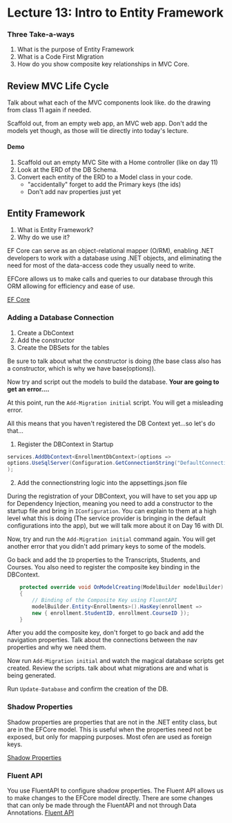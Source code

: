 # Lecture 13: Intro to Entity Framework


### Three Take-a-ways
1. What is the purpose of Entity Framework
1. What is a Code First Migration
1. How do you show composite key relationships in MVC Core.


## Review MVC Life Cycle
Talk about what each of the MVC components look like. do the drawing from class 11 again if needed.

Scaffold out, from an empty web app, an MVC web app. Don't add the models yet though,
as those will tie directly into today's lecture. 

#### Demo
1. Scaffold out an empty MVC Site with a Home controller (like on day 11)
1. Look at the ERD of the DB Schema.
1. Convert each entity of the ERD to a Model class in your code.
   - "accidentally" forget to add the Primary keys (the ids)
    - Don't add nav properties just yet
## Entity Framework
1. What is Entity Framework?
1. Why do we use it? 

EF Core can serve as an object-relational mapper (O/RM), enabling .NET developers 
to work with a database using .NET objects, and eliminating the need for most of the 
data-access code they usually need to write.

EFCore allows us to make calls and queries to our database through this ORM allowing for efficiency
and ease of use. 

[EF Core](https://docs.microsoft.com/en-us/ef/core/)

### Adding a Database Connection
1. Create a DbContext
1. Add the constructor
1. Create the DBSets for the tables

Be sure to talk about what the constructor is doing (the base class also has a constructor, which is why we have
base(options)).

Now try and script out the models to build the database. **Your are going to get an error....**

At this point, run the `Add-Migration initial` script. You will get a misleading error. 

All this means that you haven't registered the DB Context yet...so let's do that...

1. Register the DBContext in Startup

```csharp
services.AddDbContext<EnrollmentDbContext>(options =>
options.UseSqlServer(Configuration.GetConnectionString("DefaultConnection"))
);
```


2. Add the connectionstring logic into the appsettings.json file

During the registration of your DBContext, you will
have to set you app up for Dependency Injection, meaning you need to add a constructor to the startup file
and bring in `IConfiguration`. You can explain to them at a high level what this is doing (The service provider
is bringing in the default configurations into the app), but we will talk more about it on Day 16 with DI.

Now, try and run the `Add-Migration initial` command again. You will get another error that you didn't add primary keys
to some of the models. 

Go back and add the `ID` properties to the Transcripts, Students, and Courses. 
You also need to register the composite key binding in the DBContext.

```csharp
    protected override void OnModelCreating(ModelBuilder modelBuilder)
    {
        // Binding of the Composite Key using FluentAPI
        modelBuilder.Entity<Enrollments>().HasKey(enrollment =>
        new { enrollment.StudentID, enrollment.CourseID });
    }
```

After you add the composite key, don't forget to go back and add the navigation properties.
Talk about the connections between the nav properties and why we need them. 

Now run `Add-Migration initial` and watch the magical database scripts get created. 
Review the scripts. talk about what migrations are and what is being generated. 

Run `Update-Database` and confirm the creation of the DB.



### Shadow Properties
Shadow properties are properties that are not in the .NET entity class, but are in the EFCore model. 
This is useful when the properties need not be exposed, but only for mapping purposes. Most ofen
are used as foreign keys. 

[Shadow Properties](https://docs.microsoft.com/en-us/ef/core/modeling/shadow-properties)

### Fluent API
You use FluentAPI to configure shadow properties. The Fluent API allows us to make changes to the EFCore model
directly. There are some changes that can only be made through the FluentAPI and not through Data Annotations. 
[Fluent API](https://docs.microsoft.com/en-us/ef/core/modeling/shadow-properties#fluent-api)

